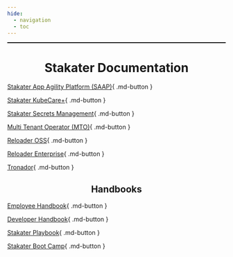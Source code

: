 ```yaml
---
hide:
  - navigation
  - toc
---
```


<p style="border:1px; border-style:ridge; border-color:#000000; padding: 0em;"></p>

<h1 style="text-align: center;">Stakater Documentation</h1>

[Stakater App Agility Platform (SAAP)](https://docs.stakater.com/saap/){ .md-button }

[Stakater KubeCare+](https://docs.stakater.com/kubecareplus/){ .md-button }

[Stakater Secrets Management](https://docs.stakater.com/secrets/){ .md-button }

[Multi Tenant Operator (MTO)](https://docs.stakater.com/mto/){ .md-button }

[Reloader OSS](https://docs.stakater.com/reloader/){ .md-button }

[Reloader Enterprise](https://docs.stakater.com/reloader-enterprise-package-proxy/){ .md-button }

[Tronador](https://docs.stakater.com/tronador/){ .md-button }

<h2 style="text-align: center;">Handbooks</h2>

[Employee Handbook](https://employee.stakater.com/){ .md-button }

[Developer Handbook](https://developerhandbook.stakater.com/){ .md-button }

[Stakater Playbook](https://playbook.stakater.com/){ .md-button }

[Stakater Boot Camp](https://bootcamp.stakater.com/){ .md-button }

